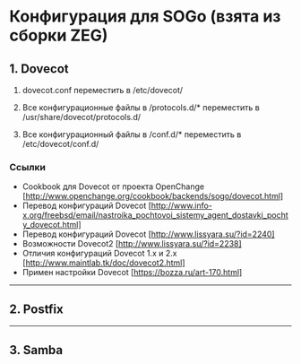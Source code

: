 # Конфигурация для SOGo (взята из сборки ZEG)

## 1. Dovecot 

  1) dovecot.conf переместить в /etc/dovecot/  

  2) Все конфигурационные файлы в /protocols.d/* переместить 
     в /usr/share/dovecot/protocols.d/  

  3) Все конфигурационный файлы в /conf.d/* переместить в /etc/dovecot/conf.d/  

### Ссылки

  - Cookbook для Dovecot от проекта OpenChange [http://www.openchange.org/cookbook/backends/sogo/dovecot.html]
  - Перевод конфигураций Dovecot [http://www.info-x.org/freebsd/email/nastroika_pochtovoi_sistemy_agent_dostavki_pochty_dovecot.html]
  - Перевод конфигураций Dovecot [http://www.lissyara.su/?id=2240]
  - Возможности Dovecot2 [http://www.lissyara.su/?id=2238]
  - Отличия конфигураций Dovecot 1.x и 2.x [http://www.maintlab.tk/doc/dovecot2.html]
  - Примен настройки Dovecot [https://bozza.ru/art-170.html]

----

## 2. Postfix


----

## 3. Samba


